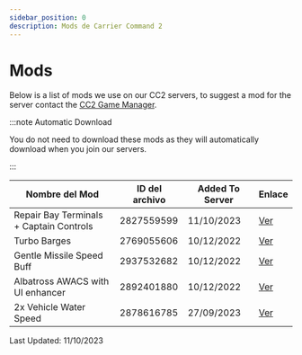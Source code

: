```yaml
---
sidebar_position: 0
description: Mods de Carrier Command 2
---
```


# Mods
Below is a list of mods we use on our CC2 servers, to suggest a mod for the server contact the <a href="https://trickys.gg/staffteam">CC2 Game Manager</a>.

:::note Automatic Download

You do not need to download these mods as they will automatically download when you join our servers.

:::

| Nombre del Mod                          | ID del archivo | Added To Server | Enlace                                                                   |
| --------------------------------------- | -------------- | --------------- | ------------------------------------------------------------------------ |
| Repair Bay Terminals + Captain Controls | 2827559599     | 11/10/2023      | [Ver](https://steamcommunity.com/sharedfiles/filedetails/?id=2827559599) |
| Turbo Barges                            | 2769055606     | 10/12/2022      | [Ver](https://steamcommunity.com/sharedfiles/filedetails/?id=2769055606) |
| Gentle Missile Speed Buff               | 2937532682     | 10/12/2022      | [Ver](https://steamcommunity.com/sharedfiles/filedetails/?id=2937532682) |
| Albatross AWACS with UI enhancer        | 2892401880     | 10/12/2022      | [Ver](https://steamcommunity.com/sharedfiles/filedetails/?id=2892401880) |
| 2x Vehicle Water Speed                  | 2878616785     | 27/09/2023      | [Ver](https://steamcommunity.com/sharedfiles/filedetails/?id=2824714936) |

Last Updated: 11/10/2023